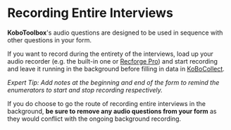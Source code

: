 # Recording Entire Interviews

**KoboToolbox**'s audio questions are designed to be used in sequence with other questions in your form.
 
If you want to record during the entirety of the interviews, load up your audio recorder (e.g. the built-in one or [Recforge Pro](https://play.google.com/store/apps/details?id=dje073.android.audiorecorder&hl=en%E2%80%8B)) and start recording and leave it running in the background before filling in data in [KoBoCollect](https://play.google.com/store/apps/details?id=org.koboc.collect.android&hl=en).

_Expert Tip: Add notes at the beginning and end of the form to remind the enumerators to start and stop recording respectively._
 
If you do choose to go the route of recording entire interviews in the background, **be sure to remove any audio questions from your form** as they would conflict with the ongoing background recording.

